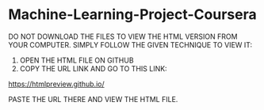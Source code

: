 # Machine-Learning-Project-Coursera

DO NOT DOWNLOAD THE FILES TO VIEW THE HTML VERSION FROM YOUR COMPUTER. SIMPLY FOLLOW THE GIVEN TECHNIQUE TO VIEW IT:



1. OPEN THE HTML FILE ON GITHUB
2. COPY THE URL LINK AND GO TO THIS LINK:

https://htmlpreview.github.io/

PASTE THE URL THERE AND VIEW THE HTML FILE.
